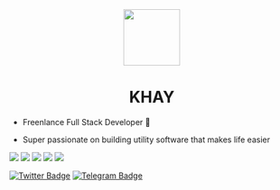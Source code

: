 
<div id="header" align="center">
  <img src="https://media.giphy.com/media/M9gbBd9nbDrOTu1Mqx/giphy.gif" width="100"/>
</div>

<h1 align="center"> KHAY</h1>

- Freenlance Full Stack Developer  🚀

- Super passionate on building utility software that makes life easier

![](https://img.shields.io/badge/Code-Flutter-informational?style=flat&logo=flutter&logoColor=skyblue&color=4AB197)
![](https://img.shields.io/badge/Code-Dart-informational?style=flat&logo=dart&logoColor=skyblue&color=4AB197)
![](https://img.shields.io/badge/Code-C-informational?style=flat&logo=c&logoColor=skyblue&color=4AB197)
![](https://img.shields.io/badge/Code-Css-informational?style=flat&logo=css3&logoColor=orange&color=4AB197)
![](https://img.shields.io/badge/Code-Html-informational?style=flat&logo=html5&logoColor=red&color=4AB197)

[![Twitter Badge](https://img.shields.io/badge/Twitter-Profile-informational?style=flat&logo=twitter&logoColor=white&color=1CA2F1)](https://twitter.com/KhayBullish)
[![Telegram Badge](https://img.shields.io/badge/Telegram-Profile-informational?style=flat&logo=telegram&logoColor=white&color=1CA2F1)](https://t.me/Mr_Khay)
